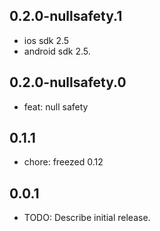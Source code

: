 ## 0.2.0-nullsafety.1

- ios sdk 2.5
- android sdk 2.5.

## 0.2.0-nullsafety.0

- feat: null safety

## 0.1.1

- chore: freezed 0.12

## 0.0.1

* TODO: Describe initial release.
